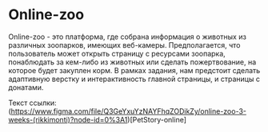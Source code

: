 # Online-zoo

Online-zoo - это платформа, где собрана информация о животных из различных зоопарков, имеющих веб-камеры. Предполагается, что пользователь может открыть страницу с ресурсами зоопарка, понаблюдать за кем-либо из животных или сделать пожертвование, на которое будет закуплен корм. В рамках задания, нам предстоит сделать адаптивную верстку и интерактивность главной страницы, и страницы с донатами.


Текст ссылки: (https://www.figma.com/file/Q3GeYxuYzNAYFhqZODikZy/online-zoo-3-weeks-(rikkimonti)?node-id=0%3A1)[PetStory-online]
